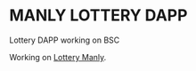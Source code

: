 # MANLY LOTTERY DAPP
Lottery DAPP working on BSC

Working on [Lottery Manly](https://dapp.manlytoken.com).
